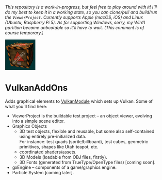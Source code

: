 *This repository is a work-in-progress, but feel free to play around with it!  I'll do my best to keep it in a working state, so you can clone/pull and build/run the `ViewerProject`.  Currently supports Apple (macOS, iOS) and Linux (Ubuntu, Raspberry Pi 5).  As for supporting Windows, sorry, my Win11 partition became unbootable so it'll have to wait.  (This comment is of course temporary.)*

<img src="https://github.com/electromaggot/VulkanAddOns/blob/main/ViewerProject/Xcode/Resources/iOS/Images.xcassets/AppIcon-iOS.appiconset/ItunesArtwork%402x.png" width="100" height="100" />

# VulkanAddOns
Adds graphical elements to [VulkanModule](https://github.com/electromaggot/VulkanModule) which sets up Vulkan.  Some of what you'll find here:
- ViewerProject is the buildable test project &ndash; an object viewer, evolving into a simple scene editor.
- Graphics Objects
   - 3D test objects, flexible and reusable, but some also self-contained using entirely pre-initialized data.<br>
     For instance: test quads (sprite/billboard), test cubes, geometric primitives, shapes like Utah teapot, etc.
   - coordinated shaders/assets.
   - 3D Models (loadable from OBJ files, firstly).
   - 3D Fonts (generated from TrueType/OpenType files) [coming soon].
- gxEngine &ndash; components of a game/graphics engine.
- Particle System [coming later].
